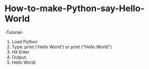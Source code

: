 # How-to-make-Python-say-Hello-World
-Tutorial-
1. Load Python
2. Type: print ('Hello World') or print ("Hello World")
3. Hit Enter
4. Output:
5. Hello World
